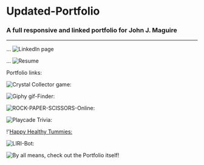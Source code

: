 # Updated-Portfolio

### A full responsive and linked portfolio for __John J. Maguire__
---
... ![LinkedIn page](#)

... ![Resume](#)

Portfolio links:

![Crystal Collector game:](https://tibiriusub.github.io/Crystal-Collector/)

![Giphy gif-Finder:](https://tibiriusub.github.io/Giphy/)

![ROCK-PAPER-SCISSORS-Online:](https://tibiriusub.github.io/RPS-Multiplayer/)

![Playcade Trivia:](https://tibiriusub.github.io/Triviagame/)

!'[Happy Healthy Tummies:](https://kaviz101586.github.io/MJPJ/)

![LIRI-Bot:](https://drive.google.com/file/d/1adCb48Lf58JMJvv1Cp7dMgXeEN_F4Zm2/view)

![By all means, check out the Portfolio itself!](https://tibiriusub.github.io/Updated-Portfolio/)
